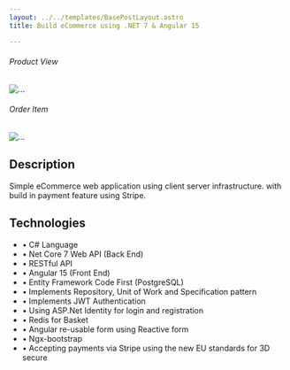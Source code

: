 ```yaml
---
layout: ../../templates/BasePostLayout.astro
title: Build eCommerce using .NET 7 & Angular 15

---
```


<div class="w-75 mx-auto mb-3">
    <h6 class="text-center">Product View</h6>
    <img src="/assets/gif/eCommerce1.gif" class="d-block w-100" alt="...">
</div>
<div class="w-75 mx-auto mb-3">
    <h6 class="text-center">Order Item</h6>
    <img src="/assets/gif/eCommerce2.gif" class="d-block w-100" alt="...">
</div>

## Description

Simple eCommerce web application using client server infrastructure. with build in payment feature using Stripe.

## Technologies

- • C# Language
- • Net Core 7 Web API (Back End)
- • RESTful API 
- • Angular 15 (Front End)
- • Entity Framework Code First (PostgreSQL)
- • Implements Repository, Unit of Work and Specification pattern
- • Implements JWT Authentication 
- • Using ASP.Net Identity for login and registration
- • Redis for Basket
- • Angular re-usable form using Reactive form
- • Ngx-bootstrap
- • Accepting payments via Stripe using the new EU standards for 3D secure
